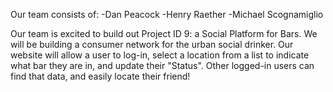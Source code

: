 Our team consists of:
-Dan Peacock
-Henry Raether
-Michael Scognamiglio


Our team is excited to build out Project ID 9: a Social Platform for Bars. We will be building a consumer network for the urban social drinker. Our website will allow a user to log-in, select a location from a list to indicate what bar they are in, and update their "Status". Other logged-in users can find that data, and easily locate their friend!